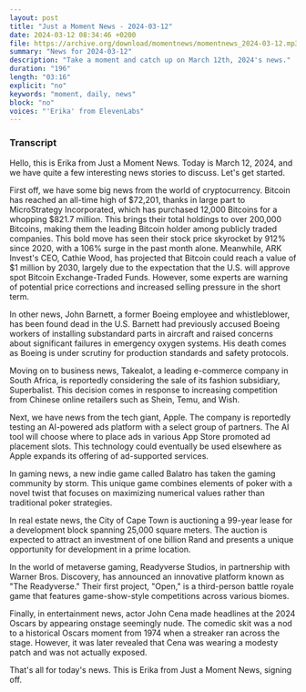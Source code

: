 ```yaml
---
layout: post
title: "Just a Moment News - 2024-03-12"
date: 2024-03-12 08:34:46 +0200
file: https://archive.org/download/momentnews/momentnews_2024-03-12.mp3
summary: "News for 2024-03-12"
description: "Take a moment and catch up on March 12th, 2024's news."
duration: "196"
length: "03:16"
explicit: "no"
keywords: "moment, daily, news"
block: "no"
voices: "'Erika' from ElevenLabs"
---
```


### Transcript

Hello, this is Erika from Just a Moment News. Today is March 12, 2024, and we have quite a few interesting news stories to discuss. Let's get started.

First off, we have some big news from the world of cryptocurrency. Bitcoin has reached an all-time high of $72,201, thanks in large part to MicroStrategy Incorporated, which has purchased 12,000 Bitcoins for a whopping $821.7 million. This brings their total holdings to over 200,000 Bitcoins, making them the leading Bitcoin holder among publicly traded companies. This bold move has seen their stock price skyrocket by 912% since 2020, with a 106% surge in the past month alone. Meanwhile, ARK Invest's CEO, Cathie Wood, has projected that Bitcoin could reach a value of $1 million by 2030, largely due to the expectation that the U.S. will approve spot Bitcoin Exchange-Traded Funds. However, some experts are warning of potential price corrections and increased selling pressure in the short term.

In other news, John Barnett, a former Boeing employee and whistleblower, has been found dead in the U.S. Barnett had previously accused Boeing workers of installing substandard parts in aircraft and raised concerns about significant failures in emergency oxygen systems. His death comes as Boeing is under scrutiny for production standards and safety protocols.

Moving on to business news, Takealot, a leading e-commerce company in South Africa, is reportedly considering the sale of its fashion subsidiary, Superbalist. This decision comes in response to increasing competition from Chinese online retailers such as Shein, Temu, and Wish.

Next, we have news from the tech giant, Apple. The company is reportedly testing an AI-powered ads platform with a select group of partners. The AI tool will choose where to place ads in various App Store promoted ad placement slots. This technology could eventually be used elsewhere as Apple expands its offering of ad-supported services.

In gaming news, a new indie game called Balatro has taken the gaming community by storm. This unique game combines elements of poker with a novel twist that focuses on maximizing numerical values rather than traditional poker strategies.

In real estate news, the City of Cape Town is auctioning a 99-year lease for a development block spanning 25,000 square meters. The auction is expected to attract an investment of one billion Rand and presents a unique opportunity for development in a prime location.

In the world of metaverse gaming, Readyverse Studios, in partnership with Warner Bros. Discovery, has announced an innovative platform known as "The Readyverse." Their first project, "Open," is a third-person battle royale game that features game-show-style competitions across various biomes.

Finally, in entertainment news, actor John Cena made headlines at the 2024 Oscars by appearing onstage seemingly nude. The comedic skit was a nod to a historical Oscars moment from 1974 when a streaker ran across the stage. However, it was later revealed that Cena was wearing a modesty patch and was not actually exposed.

That's all for today's news. This is Erika from Just a Moment News, signing off.
